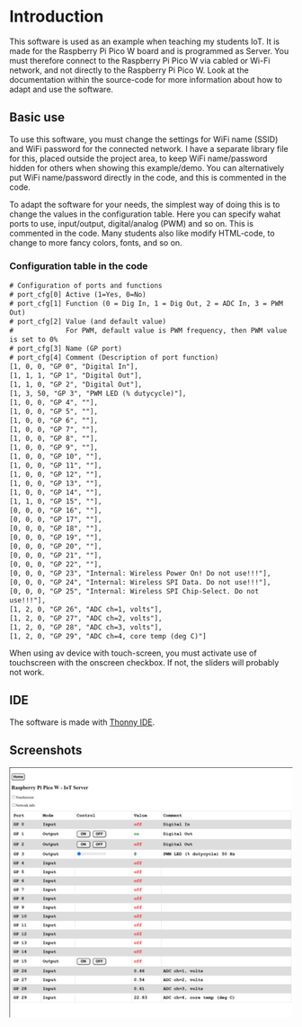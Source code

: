 # Introduction

This software is used as an example when teaching my students IoT. It is made for the Raspberry Pi Pico W board and is programmed as Server. You must therefore connect to the Raspberry Pi Pico W via cabled or Wi-Fi network, and not directly to the Raspberry Pi Pico W. Look at the documentation within the source-code for more information about how to adapt and use the software.

## Basic use

To use this software, you must change the settings for WiFi name (SSID) and WiFi password for the connected network. I have a separate library file for this, placed outside the project area, to keep WiFi name/password hidden for others when showing this example/demo. You can alternatively put WiFi name/password directly in the code, and this is commented in the code.

To adapt the software for your needs, the simplest way of doing this is to change the values in the configuration table. Here you can specify wahat ports to use, input/output, digital/analog (PWM) and so on. This is commented in the code. Many students also like modify HTML-code, to change to more fancy colors, fonts, and so on.

### Configuration table in the code

    # Configuration of ports and functions
    # port_cfg[0] Active (1=Yes, 0=No)
    # port_cfg[1] Function (0 = Dig In, 1 = Dig Out, 2 = ADC In, 3 = PWM Out)
    # port_cfg[2] Value (and default value)
    #             For PWM, default value is PWM frequency, then PWM value is set to 0%
    # port_cfg[3] Name (GP port)
    # port_cfg[4] Comment (Description of port function)
    [1, 0, 0, "GP 0", "Digital In"],
    [1, 1, 1, "GP 1", "Digital Out"],
    [1, 1, 0, "GP 2", "Digital Out"],
    [1, 3, 50, "GP 3", "PWM LED (% dutycycle)"],
    [1, 0, 0, "GP 4", ""],
    [1, 0, 0, "GP 5", ""],
    [1, 0, 0, "GP 6", ""],
    [1, 0, 0, "GP 7", ""],
    [1, 0, 0, "GP 8", ""],
    [1, 0, 0, "GP 9", ""],
    [1, 0, 0, "GP 10", ""],
    [1, 0, 0, "GP 11", ""],
    [1, 0, 0, "GP 12", ""],
    [1, 0, 0, "GP 13", ""],
    [1, 0, 0, "GP 14", ""],
    [1, 1, 0, "GP 15", ""],
    [0, 0, 0, "GP 16", ""],
    [0, 0, 0, "GP 17", ""],
    [0, 0, 0, "GP 18", ""],
    [0, 0, 0, "GP 19", ""],
    [0, 0, 0, "GP 20", ""],
    [0, 0, 0, "GP 21", ""],
    [0, 0, 0, "GP 22", ""],
    [0, 0, 0, "GP 23", "Internal: Wireless Power On! Do not use!!!"],
    [0, 0, 0, "GP 24", "Internal: Wireless SPI Data. Do not use!!!"],
    [0, 0, 0, "GP 25", "Internal: Wireless SPI Chip-Select. Do not use!!!"],
    [1, 2, 0, "GP 26", "ADC ch=1, volts"],
    [1, 2, 0, "GP 27", "ADC ch=2, volts"],
    [1, 2, 0, "GP 28", "ADC ch=3, volts"],
    [1, 2, 0, "GP 29", "ADC ch=4, core temp (deg C)"]

When using av device with touch-screen, you must activate use of touchscreen with the onscreen checkbox. If not, the sliders will probably not work.

## IDE

The software is made with [Thonny IDE](https://thonny.org/).

## Screenshots

![Raspberry-Pi-Pico-W-IoT-Server](Raspberry-Pi-Pico-W-IoT-Server.png)
